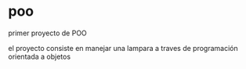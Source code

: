 # poo
primer proyecto de POO

el proyecto consiste en manejar una lampara a traves de programación orientada a objetos
